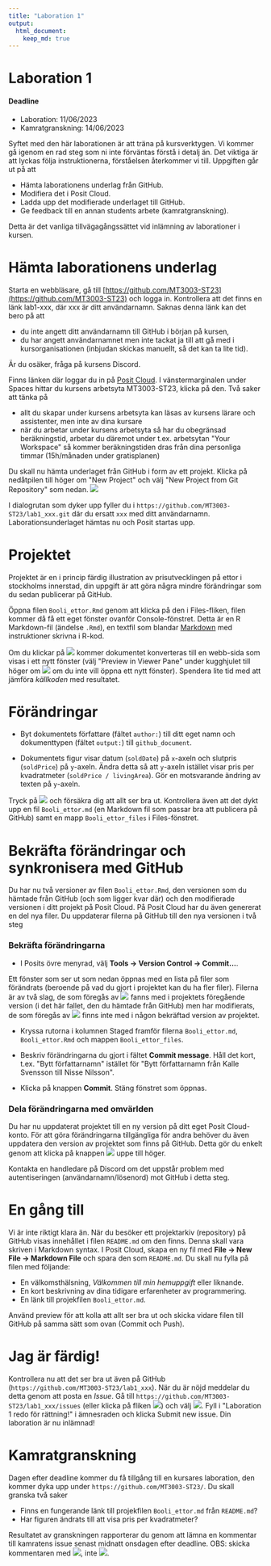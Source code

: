 ```yaml
---
title: "Laboration 1"
output:
  html_document:
    keep_md: true
---
```

# Laboration 1

 #### Deadline
  - Laboration: 11/06/2023
  - Kamratgranskning: 14/06/2023


Syftet med den här laborationen är att träna på kursverktygen. Vi kommer gå igenom en rad steg som ni inte förväntas förstå i detalj än. Det viktiga är att lyckas följa instruktionerna, förståelsen återkommer vi till. Uppgiften går ut på att

- Hämta laborationens underlag från GitHub.
- Modifiera det i Posit Cloud.
- Ladda upp det modifierade underlaget till GitHub.
- Ge feedback till en annan students arbete (kamratgranskning).

Detta är det vanliga tillvägagångssättet vid inlämning av laborationer i kursen.

# Hämta laborationens underlag

Starta en webbläsare, gå till [https://github.com/MT3003-ST23](https://github.com/MT3003-ST23) och logga in. Kontrollera att det finns en länk lab1-xxx, där xxx är ditt användarnamn. Saknas denna länk kan det bero på att

- du inte angett ditt användarnamn till GitHub i början på kursen,
- du har angett användarnamnet men inte tackat ja till att gå med i kursorganisationen (inbjudan skickas manuellt, så det kan ta lite tid).

Är du osäker, fråga på kursens Discord.


Finns länken där loggar du in på [Posit Cloud](https://posit.cloud/). I vänstermarginalen under Spaces hittar du kursens arbetsyta MT3003-ST23, klicka på den. Två saker att tänka på

- allt du skapar under kursens arbetsyta kan läsas av kursens lärare och assistenter, men inte av dina kursare
- när du arbetar under kursens arbetsyta så har du obegränsad beräkningstid, arbetar du däremot under t.ex. arbetsytan "Your Workspace" så kommer beräkningstiden dras från dina personliga timmar (15h/månaden under gratisplanen)

Du skall nu hämta underlaget från GitHub i form av ett projekt. Klicka på nedåtpilen till höger om "New Project" och välj "New Project from Git Repository" som nedan.
![](/img/new_project_github.png)

I dialogrutan som dyker upp fyller du i `https://github.com/MT3003-ST23/lab1_xxx.git` där du ersatt `xxx` med ditt användarnamn. Laborationsunderlaget hämtas nu och Posit startas upp. 

# Projektet

Projektet är en i princip färdig illustration av prisutvecklingen på ettor i stockholms innerstad, din uppgift är att göra några mindre förändringar som du sedan publicerar på GitHub. 

Öppna filen `Booli_ettor.Rmd` genom att klicka på den i Files-fliken, filen kommer då få ett eget fönster ovanför Console-fönstret. Detta är en R Markdown-fil (ändelse `.Rmd`), en textfil som blandar [Markdown](https://en.wikipedia.org/wiki/Markdown) med instruktioner skrivna i R-kod. 



Om du klickar på ![](/img/knit.png) kommer dokumentet konverteras till en webb-sida som visas i ett nytt fönster (välj "Preview in Viewer Pane" under kugghjulet till höger om ![](/img/knit.png) om du inte vill öppna ett nytt fönster). Spendera lite tid med att jämföra *källkoden* med resultatet.


# Förändringar

- Byt dokumentets författare (fältet `author:`) till ditt eget namn och dokumenttypen (fältet `output:`) till `github_document`.

- Dokumentets figur visar datum (`soldDate`) på `x`-axeln och slutpris (`soldPrice`) på `y`-axeln. Ändra detta så att `y`-axeln istället visar pris per kvadratmeter (`soldPrice / livingArea`). Gör en motsvarande ändring av texten på `y`-axeln.

Tryck på ![](/img/knit.png) och försäkra dig att allt ser bra ut. Kontrollera även att det dykt upp en fil `Booli_ettor.md` (en Markdown fil som passar bra att publicera på GitHub) samt en mapp `Booli_ettor_files` i Files-fönstret.

# Bekräfta förändringar och synkronisera med GitHub

Du har nu två versioner av filen `Booli_ettor.Rmd`, den versionen som du hämtade från GitHub (och som ligger kvar där) och den modifierade versionen i ditt projekt på Posit Cloud. På Posit Cloud har du även genererat en del nya filer. Du uppdaterar filerna på GitHub till den nya versionen i två steg

### Bekräfta förändringarna 

- I Posits övre menyrad, välj **Tools &#8594; Version Control &#8594; Commit...**.

Ett fönster som ser ut som nedan öppnas med en lista på filer som förändrats (beroende på vad du gjort i projektet kan du ha fler filer). Filerna är av två slag, de som föregås av ![](/img/commitM.png) fanns med i projektets föregående version (i det här fallet, den du hämtade från GitHub) men har modifierats, de som föregås av ![](/img/commitQ.png) finns inte med i någon bekräftad version av projektet.

- Kryssa rutorna i kolumnen Staged framför filerna `Booli_ettor.md`, `Booli_ettor.Rmd` och mappen `Booli_ettor_files`.

- Beskriv förändringarna du gjort i fältet **Commit message**. Håll det kort, t.ex. "Bytt författarnamn" istället för "Bytt författarnamn från Kalle Svensson till Nisse Nilsson". 

- Klicka på knappen **Commit**. Stäng fönstret som öppnas.

### Dela förändringarna med omvärlden

Du har nu uppdaterat projektet till en ny version på ditt eget Posit Cloud-konto. För att göra förändringarna tillgängliga för andra behöver du även uppdatera den version av projektet som finns på GitHub. Detta gör du enkelt genom att klicka på knappen ![](/img/push_button.png) uppe till höger.

Kontakta en handledare på Discord om det uppstår problem med autentiseringen (användarnamn/lösenord) mot GitHub i detta steg.

# En gång till

Vi är inte riktigt klara än. När du besöker ett projektarkiv (repository) på GitHub visas innehållet i filen `README.md` om den finns. Denna skall vara skriven i Markdown syntax. I Posit Cloud, skapa en ny fil med **File &#8594; New File &#8594; Markdown File** och spara den som `README.md`. Du skall nu fylla på filen med följande:

- En välkomsthälsning, *Välkommen till min hemuppgift* eller liknande.
- En kort beskrivning av dina tidigare erfarenheter av programmering.
- En länk till projekfilen `Booli_ettor.md`.

Använd preview för att kolla att allt ser bra ut och skicka vidare filen till GitHub på samma sätt som ovan (Commit och Push).

# Jag är färdig!

Kontrollera nu att det ser bra ut även på GitHub (`https://github.com/MT3003-ST23/lab1_xxx`). När du är nöjd meddelar du detta genom att posta en *Issue*. Gå till `https://github.com/MT3003-ST23/lab1_xxx/issues` (eller klicka på fliken ![](/img/issues.png)) och välj ![](/img/newissue.png). Fyll i "Laboration 1 redo för rättning!" i ämnesraden och klicka Submit new issue. Din laboration är nu inlämnad!

# Kamratgranskning

Dagen efter deadline kommer du få tillgång till en kursares laboration, den kommer dyka upp under `https://github.com/MT3003-ST23/`. Du skall granska två saker

- Finns en fungerande länk till projekfilen `Booli_ettor.md` från `README.md`?
- Har figuren ändrats till att visa pris per kvadratmeter?

Resultatet av granskningen rapporterar du genom att lämna en kommentar till kamratens issue senast midnatt onsdagen efter deadline. OBS: skicka kommentaren med ![](/img/comment.png), inte ![](/img/close.png).




